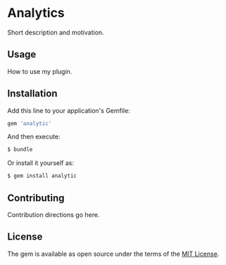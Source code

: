 # Analytics
Short description and motivation.

## Usage
How to use my plugin.

## Installation
Add this line to your application's Gemfile:

```ruby
gem 'analytic'
```

And then execute:
```bash
$ bundle
```

Or install it yourself as:
```bash
$ gem install analytic
```

## Contributing
Contribution directions go here.

## License
The gem is available as open source under the terms of the [MIT License](https://opensource.org/licenses/MIT).
